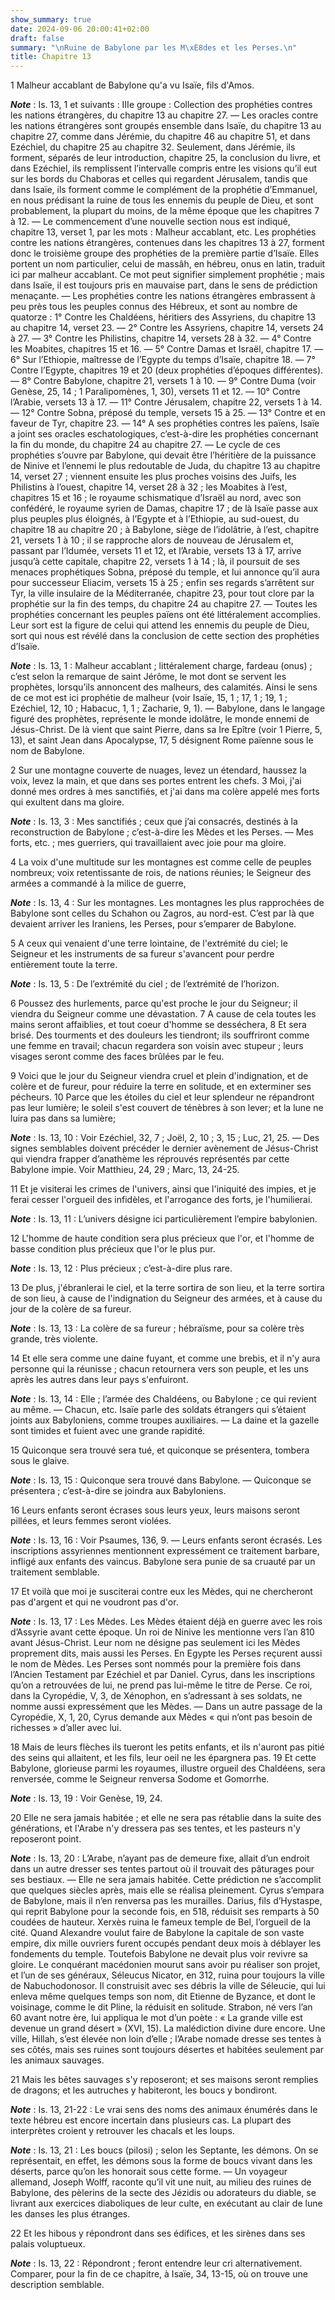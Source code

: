 ```yaml
---
show_summary: true
date: 2024-09-06 20:00:41+02:00
draft: false
summary: "\nRuine de Babylone par les M\xE8des et les Perses.\n"
title: Chapitre 13
---
```





1 Malheur accablant de Babylone qu'a vu Isaïe, fils d'Amos.

***Note*** :  Is. 13, 1 et suivants : IIIe groupe : Collection des prophéties contres les nations étrangères, du chapitre 13 au chapitre 27. ― Les oracles contre les nations étrangères sont groupés ensemble dans Isaïe, du chapitre 13 au chapitre 27, comme dans Jérémie, du chapitre 46 au chapitre 51, et dans Ezéchiel, du chapitre 25 au chapitre 32. Seulement, dans Jérémie, ils forment, séparés de leur introduction, chapitre 25, la conclusion du livre, et dans Ezéchiel, ils remplissent l’intervalle compris entre les visions qu’il eut sur les bords du Chaboras et celles qui regardent Jérusalem, tandis que dans Isaïe, ils forment comme le complément de la prophétie d’Emmanuel, en nous prédisant la ruine de tous les ennemis du peuple de Dieu, et sont probablement, la plupart du moins, de la même époque que les chapitres 7 à 12. ― Le commencement d’une nouvelle section nous est indiqué, chapitre 13, verset 1, par les mots : Malheur accablant, etc. Les prophéties contre les nations étrangères, contenues dans les chapitres 13
à 27, forment donc le troisième groupe des prophéties de la première partie d’Isaïe. Elles portent un nom particulier, celui de massâh, en hébreu, onus en latin, traduit ici par malheur accablant. Ce mot peut signifier simplement prophétie ; mais dans Isaïe, il est toujours pris en mauvaise part, dans le sens de prédiction menaçante. ― Les prophéties contre les nations étrangères embrassent à peu près tous les peuples connus des Hébreux, et sont au nombre de quatorze : 1° Contre les Chaldéens, héritiers des Assyriens, du chapitre 13 au chapitre 14, verset 23. ― 2° Contre les Assyriens, chapitre 14, versets 24 à 27. ― 3° Contre les Philistins, chapitre 14, versets 28 à 32. ― 4° Contre les Moabites, chapitres 15 et 16. ― 5° Contre Damas et Israël, chapitre 17. ― 6° Sur l’Ethiopie, maîtresse de l’Egypte du temps d’Isaïe, chapitre 18. ― 7° Contre l’Egypte, chapitres 19 et 20 (deux prophéties d’époques différentes). ― 8° Contre Babylone, chapitre 21, versets 1 à 10. ― 9° Contre Duma (voir Genèse, 25, 14 ; 1
Paralipomènes, 1, 30), versets 11 et 12. ― 10° Contre l’Arabie, versets 13 à 17. ― 11° Contre Jérusalem, chapitre 22, versets 1 à 14. ― 12° Contre Sobna, préposé du temple, versets 15 à 25. ― 13° Contre et en faveur de Tyr, chapitre 23. ― 14° A ses prophéties contres les païens, Isaïe a joint ses oracles eschatologiques, c’est-à-dire les prophéties concernant la fin du monde, du chapitre 24 au chapitre 27. ― Le cycle de ces prophéties s’ouvre par Babylone, qui devait être l’héritière de la puissance de Ninive et l’ennemi le plus redoutable de Juda, du chapitre 13 au chapitre 14, verset 27 ; viennent ensuite les plus proches voisins des Juifs, les Philistins à l’ouest, chapitre 14, verset 28 à 32 ; les Moabites à l’est, chapitres 15 et 16 ; le royaume schismatique d’Israël au nord, avec son confédéré, le royaume syrien de Damas, chapitre 17 ; de là Isaïe passe aux plus peuples plus éloignés, à l’Egypte et à l’Ethiopie, au sud-ouest, du chapitre 18 au chapitre 20 ; à Babylone, siège de l’idolâtrie, à l’est,
chapitre 21, versets 1 à 10 ; il se rapproche alors de nouveau de Jérusalem et, passant par l’Idumée, versets 11 et 12, et l’Arabie, versets 13 à 17, arrive jusqu’à cette capitale, chapitre 22, versets 1 à 14 ; là, il poursuit de ses menaces prophétiques Sobna, préposé du temple, et lui annonce qu’il aura pour successeur Eliacim, versets 15 à 25 ; enfin ses regards s’arrêtent sur Tyr, la ville insulaire de la Méditerranée, chapitre 23, pour tout clore par la prophétie sur la fin des temps, du chapitre 24 au chapitre 27. ― Toutes les prophéties concernant les peuples païens ont été littéralement accomplies. Leur sort est la figure de celui qui attend les ennemis du peuple de Dieu, sort qui nous est révélé dans la conclusion de cette section des prophéties d’Isaïe.

***Note*** :  Is. 13, 1 : Malheur accablant ; littéralement charge, fardeau (onus) ; c’est selon la remarque de saint Jérôme, le mot dont se servent les prophètes, lorsqu’ils annoncent des malheurs, des calamités. Ainsi le sens de ce mot est ici prophétie de malheur (voir Isaïe, 15, 1 ; 17, 1 ; 19, 1 ; Ezéchiel, 12, 10 ; Habacuc, 1, 1 ; Zacharie, 9, 1). ― Babylone, dans le langage figuré des prophètes, représente le monde idolâtre, le monde ennemi de Jésus-Christ. De là vient que saint Pierre, dans sa Ire Epître (voir 1 Pierre, 5, 13), et saint Jean dans Apocalypse, 17, 5 désignent Rome païenne sous le nom de Babylone.


2 Sur une montagne couverte de nuages, levez un étendard, haussez la voix, levez la main, et que dans ses portes entrent les chefs. 3 Moi, j'ai donné mes ordres à mes sanctifiés, et j'ai dans ma colère appelé mes forts qui exultent dans ma gloire.

***Note*** :  Is. 13, 3 : Mes sanctifiés ; ceux que j’ai consacrés, destinés à la reconstruction de Babylone ; c’est-à-dire les Mèdes et les Perses. ― Mes forts, etc. ; mes guerriers, qui travaillaient avec joie pour ma gloire.

4 La voix d'une multitude sur les montagnes est comme celle de peuples nombreux; voix retentissante de rois, de nations réunies; le Seigneur des armées a commandé à la milice de guerre,

***Note*** :  Is. 13, 4 : Sur les montagnes. Les montagnes les plus rapprochées de Babylone sont celles du Schahon ou Zagros, au nord-est. C’est par là que devaient arriver les Iraniens, les Perses, pour s’emparer de Babylone.

5 A ceux qui venaient d'une terre lointaine, de l'extrémité du ciel; le Seigneur et les instruments de sa fureur s'avancent pour perdre entièrement toute la terre.

***Note*** :  Is. 13, 5 : De l’extrémité du ciel ; de l’extrémité de l’horizon.


6 Poussez des hurlements, parce qu'est proche le jour du Seigneur; il viendra du Seigneur comme une dévastation. 7 A cause de cela toutes les mains seront affaiblies, et tout coeur d'homme se desséchera, 8 Et sera brisé. Des tourments et des douleurs les tiendront; ils souffriront comme une femme en travail; chacun regardera son voisin avec stupeur ; leurs visages seront comme des faces brûlées par le feu.


9 Voici que le jour du Seigneur viendra cruel et plein d'indignation, et de colère et de fureur, pour réduire la terre en solitude, et en exterminer ses pécheurs. 10 Parce que les étoiles du ciel et leur splendeur ne répandront pas leur lumière; le soleil s'est couvert de ténèbres à son lever; et la lune ne luira pas dans sa lumière;

***Note*** :  Is. 13, 10 : Voir Ezéchiel, 32, 7 ; Joël, 2, 10 ; 3, 15 ; Luc, 21, 25. ― Des signes semblables doivent précéder le dernier avènement de Jésus-Christ qui viendra frapper d’anathème les réprouvés représentés par cette Babylone impie. Voir Matthieu, 24, 29 ; Marc, 13, 24-25.


11 Et je visiterai les crimes de l'univers, ainsi que l'iniquité des impies, et je ferai cesser l'orgueil des infidèles, et l'arrogance des forts, je l'humilierai.

***Note*** :  Is. 13, 11 : L’univers désigne ici particulièrement l’empire babylonien.

12 L'homme de haute condition sera plus précieux que l'or, et l'homme de basse condition plus précieux que l'or le plus pur.

***Note*** :  Is. 13, 12 : Plus précieux ; c’est-à-dire plus rare.

13 De plus, j'ébranlerai le ciel, et la terre sortira de son lieu, et la terre sortira de son lieu, à cause de l'indignation du Seigneur des armées, et à cause du jour de la colère de sa fureur.

***Note*** :  Is. 13, 13 : La colère de sa fureur ; hébraïsme, pour sa colère très grande, très violente.

14 Et elle sera comme une daine fuyant, et comme une brebis, et il n'y aura personne qui la réunisse ; chacun retournera vers son peuple, et les uns après les autres dans leur pays s'enfuiront.

***Note*** :  Is. 13, 14 : Elle ; l’armée des Chaldéens, ou Babylone ; ce qui revient au même. ― Chacun, etc. Isaïe parle des soldats étrangers qui s’étaient joints aux Babyloniens, comme troupes auxiliaires. ― La daine et la gazelle sont timides et fuient avec une grande rapidité.

15 Quiconque sera trouvé sera tué, et quiconque se présentera, tombera sous le glaive.

***Note*** :  Is. 13, 15 : Quiconque sera trouvé dans Babylone. ― Quiconque se présentera ; c’est-à-dire se joindra aux Babyloniens.

16 Leurs enfants seront écrases sous leurs yeux, leurs maisons seront pillées, et leurs femmes seront violées.

***Note*** :  Is. 13, 16 : Voir Psaumes, 136, 9. ― Leurs enfants seront écrasés. Les inscriptions assyriennes mentionnent expressément ce traitement barbare, infligé aux enfants des vaincus. Babylone sera punie de sa cruauté par un traitement semblable.


17 Et voilà que moi je susciterai contre eux les Mèdes, qui ne chercheront pas d'argent et qui ne voudront pas d'or.

***Note*** :  Is. 13, 17 : Les Mèdes. Les Mèdes étaient déjà en guerre avec les rois d’Assyrie avant cette époque. Un roi de Ninive les mentionne vers l’an 810 avant Jésus-Christ. Leur nom ne désigne pas seulement ici les Mèdes proprement dits, mais aussi les Perses. En Egypte les Perses reçurent aussi le nom de Mèdes. Les Perses sont nommés pour la première fois dans l’Ancien Testament par Ezéchiel et par Daniel. Cyrus, dans les inscriptions qu’on a retrouvées de lui, ne prend pas lui-même le titre de Perse. Ce roi, dans la Cyropédie, V, 3, de Xénophon, en s’adressant à ses soldats, ne nomme aussi expressément que les Mèdes. ― Dans un autre passage de la Cyropédie, X, 1, 20, Cyrus demande aux Mèdes « qui n’ont pas besoin de richesses » d’aller avec lui.

18 Mais de leurs flèches ils tueront les petits enfants, et ils n'auront pas pitié des seins qui allaitent, et les fils, leur oeil ne les épargnera pas. 19 Et cette Babylone, glorieuse parmi les royaumes, illustre orgueil des Chaldéens, sera renversée, comme le Seigneur renversa Sodome et Gomorrhe.

***Note*** :  Is. 13, 19 : Voir Genèse, 19, 24.

20 Elle ne sera jamais habitée ; et elle ne sera pas rétablie dans la suite des générations, et l'Arabe n'y dressera pas ses tentes, et les pasteurs n'y reposeront point.

***Note*** :  Is. 13, 20 : L’Arabe, n’ayant pas de demeure fixe, allait d’un endroit dans un autre dresser ses tentes partout où il trouvait des pâturages pour ses bestiaux. ― Elle ne sera jamais habitée. Cette prédiction ne s’accomplit que quelques siècles après, mais elle se réalisa pleinement. Cyrus s’empara de Babylone, mais il n’en renversa pas les murailles. Darius, fils d’Hystaspe, qui reprit Babylone pour la seconde fois, en 518, réduisit ses remparts à 50 coudées de hauteur. Xerxès ruina le fameux temple de Bel, l’orgueil de la cité. Quand Alexandre voulut faire de Babylone la capitale de son vaste empire, dix mille ouvriers furent occupés pendant deux mois à déblayer les fondements du temple. Toutefois Babylone ne devait plus voir revivre sa gloire. Le conquérant macédonien mourut sans avoir pu réaliser son projet, et l’un de ses généraux, Séleucus Nicator, en 312, ruina pour toujours la ville de Nabuchodonosor. Il construisit avec ses débris la ville de Séleucie, qui lui enleva même quelques temps son nom,
dit Etienne de Byzance, et dont le voisinage, comme le dit Pline, la réduisit en solitude. Strabon, né vers l’an 60 avant notre ère, lui appliqua le mot d’un poète : « La grande ville est devenue un grand désert » (XVI, 15). La malédiction divine dure encore. Une ville, Hillah, s’est élevée non loin d’elle ; l’Arabe nomade dresse ses tentes à ses côtés, mais ses ruines sont toujours désertes et habitées seulement par les animaux sauvages.

21 Mais les bêtes sauvages s'y reposeront; et ses maisons seront remplies de dragons; et les autruches y habiteront, les boucs y bondiront.

***Note*** :  Is. 13, 21-22 : Le vrai sens des noms des animaux énumérés dans le texte hébreu est encore incertain dans plusieurs cas. La plupart des interprètes croient y retrouver les chacals et les loups.

***Note*** :  Is. 13, 21 : Les boucs (pilosi) ; selon les Septante, les démons. On se représentait, en effet, les démons sous la forme de boucs vivant dans les déserts, parce qu’on les honorait sous cette forme. ― Un voyageur allemand, Joseph Wolff, raconte qu’il vit une nuit, au milieu des ruines de Babylone, des pèlerins de la secte des Jézidis ou adorateurs du diable, se livrant aux exercices diaboliques de leur culte, en exécutant au clair de lune les danses les plus étranges.

22 Et les hibous y répondront dans ses édifices, et les sirènes dans ses palais voluptueux.

***Note*** :  Is. 13, 22 : Répondront ; feront entendre leur cri alternativement. Comparer, pour la fin de ce chapitre, à Isaïe, 34, 13-15, où on trouve une description semblable.

